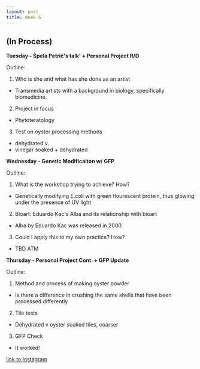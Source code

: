 ```yaml
---
layout: post
title: Week 6
---
```


## (In Process) 


**Tuesday - Špela Petrič's talk' + Personal Project R/D**

Outline:

1. Who is she and what has she done as an artist
- Transmedia artists with a background in biology, specifically biomedicine.
2. Project in focus
- Phytoteratology
3. Test on oyster processing methods 
- dehydrated 
v. 
- vinegar soaked + dehydrated


**Wednesday - Genetic Modificaiton w/ GFP**

Outline:

1. What is the workshop trying to achieve? How?
- Genetically modifying E.coli with green flourescent protein, thus glowing under the presence of UV light 
2. Bioart: Eduardo Kac's Alba and its relationship with bioart
- Alba by Eduardo Kac was released in 2000
3. Could I apply this to my own practice? How?
- TBD ATM


**Thursday - Personal Project Cont. + GFP Update**

Outline:

1. Method and process of making oyster powder
- Is there a difference in crushing the same shells that have been processed differently  
2. Tile tests
- Dehydrated v oyster soaked tiles, coarser 
3. GFP Check
- It worked!


[link to Instagram ](https://www.instagram.com/carolina.minana/)